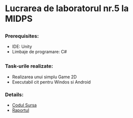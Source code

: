 # **Lucrarea de laboratorul nr.5 la MIDPS**

##

### **Prerequisites:**

 * IDE: Unity
 * Limbaje de programare: C#
 
##

### **Task-urile realizate:**
 
 * Realizarea unui simplu Game 2D
 * Executabil cit pentru Windos si Android


### **Details:**	

* [Codul Sursa](https://github.com/DumbravaAlexandru/MIDPS/tree/master/Lab%235/raicing%202d)
* [Raportul](https://github.com/DumbravaAlexandru/MIDPS/blob/master/Lab%235/raport_lab5.pdf)



